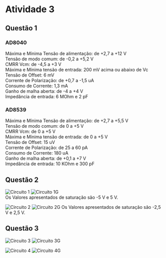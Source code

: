 # Atividade 3

## Questão 1

### AD8040

Máxima e Mínima Tensão de alimentação: de +2,7 a +12 V\
Tensão de modo comum: de -0,2 a +5,2 V\
CMRR Vcm: de -4,5 a +3 V\
Máxima e Mínima tensão de entrada: 200 mV acima ou abaixo de Vc\
Tensão de Offset: 6 mV\
Corrente de Polarização: de +0,7 a -1,5 uA\
Consumo de Corrente: 1,3 mA\
Ganho de malha aberta: de -4 a +4 V\
Impedância de entrada: 6 MOhm e 2 pF 

### AD8539

Máxima e Mínima Tensão de alimentação: de +2,7 a +5,5 V\
Tensão de modo comum: de 0 a +5 V\
CMRR Vcm: de 0 a +5 V\
Máxima e Mínima tensão de entrada: de 0 a +5 V\
Tensão de Offset: 15 uV\
Corrente de Polarização: de 25 a 60 pA\
Consumo de Corrente: 180 uA\
Ganho de malha aberta: de +0,1 a +7 V\
Impedância de entrada: 10 KOhm e 300 pF

## Questão 2
![Circuito 1](https://github.com/JoaoPedrogrb/ELN22104_2020_2/blob/main/Jo%C3%A3o%20Pedro/Atividade%203/Figuras/Q2.PNG)
![Circuito 1G](https://github.com/JoaoPedrogrb/ELN22104_2020_2/blob/main/Jo%C3%A3o%20Pedro/Atividade%203/Figuras/G2.PNG)\
Os Valores apresentados de saturação são -5 V e 5 V.

![Circuito 2](https://github.com/JoaoPedrogrb/ELN22104_2020_2/blob/main/Jo%C3%A3o%20Pedro/Atividade%203/Figuras/Q2-85.PNG)
![Circuito 2G](https://github.com/JoaoPedrogrb/ELN22104_2020_2/blob/main/Jo%C3%A3o%20Pedro/Atividade%203/Figuras/G2-85.PNG)
Os Valores apresentados de saturação são -2,5 V e 2,5 V.

## Questão 3
![Circuito 3]()
![Circuito 3G]()

![Circuito 4](https://github.com/JoaoPedrogrb/ELN22104_2020_2/blob/main/Jo%C3%A3o%20Pedro/Atividade%203/Figuras/Q3.1-85.PNG)
![Circuito 4G](https://github.com/JoaoPedrogrb/ELN22104_2020_2/blob/main/Jo%C3%A3o%20Pedro/Atividade%203/Figuras/G3.1-85.PNG)
